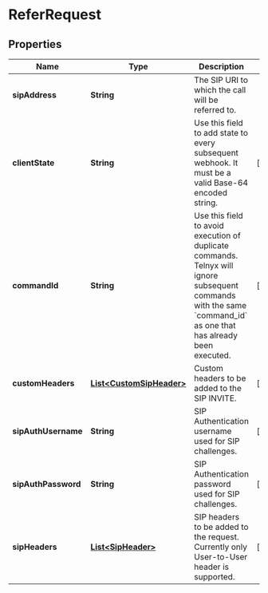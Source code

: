 

# ReferRequest


## Properties

| Name | Type | Description | Notes |
|------------ | ------------- | ------------- | -------------|
|**sipAddress** | **String** | The SIP URI to which the call will be referred to. |  |
|**clientState** | **String** | Use this field to add state to every subsequent webhook. It must be a valid Base-64 encoded string. |  [optional] |
|**commandId** | **String** | Use this field to avoid execution of duplicate commands. Telnyx will ignore subsequent commands with the same &#x60;command_id&#x60; as one that has already been executed. |  [optional] |
|**customHeaders** | [**List&lt;CustomSipHeader&gt;**](CustomSipHeader.md) | Custom headers to be added to the SIP INVITE. |  [optional] |
|**sipAuthUsername** | **String** | SIP Authentication username used for SIP challenges. |  [optional] |
|**sipAuthPassword** | **String** | SIP Authentication password used for SIP challenges. |  [optional] |
|**sipHeaders** | [**List&lt;SipHeader&gt;**](SipHeader.md) | SIP headers to be added to the request. Currently only User-to-User header is supported. |  [optional] |




